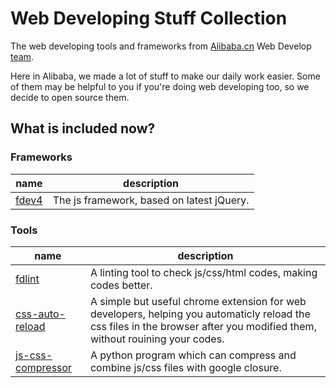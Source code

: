 # Web Developing Stuff Collection
The web developing tools and frameworks from [Alibaba.cn](http://alibaba.cn) Web Develop [team](http://www.fangdeng.org).

Here in Alibaba, we made a lot of stuff to make our daily work easier. Some of them may be helpful to you if you're doing web developing too, so we decide to open source them.

## What is included now?

### Frameworks

|name|description|
|----|----|
| [fdev4](https://github.com/swain/Fdev4) | The js framework, based on latest jQuery. |

### Tools

|name|description|
|----|----|
| [fdlint](https://github.com/qhwa/fdlint) | A linting tool to check js/css/html codes, making codes better. |
| [css-auto-reload](https://github.com/allenm/css-auto-reload) | A simple but useful chrome extension for web developers, helping you automaticly reload the css files in the browser after you modified them, without rouining your codes. |
| [js-css-compressor](https://github.com/allenm/js-css-compressor) | A python program which can compress and combine js/css files with google closure.|
